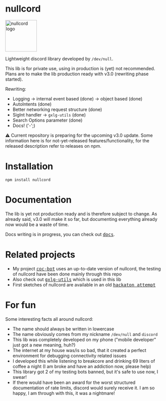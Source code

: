 # nullcord
<img src="https://github.com/gXLg/nullcord/assets/65429873/f3408aaf-1d49-428a-ae6f-5a6755c3c5cc" height="100" alt="nullcord logo">

Lightweight discord library developed by <code>/dev/null</code>.

This lib is for private use, using in production is (yet) not recommended.
Plans are to make the lib production ready with v3.0
(rewriting phase started).

Rewriting:
* Logging -> internal event based (done) -> object based (done)
* AutoIntents (done)
* Better networking request structure (done)
* SigInt handler -> `gxlg-utils` (done)
* Search Options parameter (done)
* Docs! ('-';)

:warning: Current repository is preparing
for the upcoming v3.0 update.
Some information here is for not-yet-released
features/functionality, for the released description
refer to releases on npm.

# Installation

```
npm install nullcord
```

# Documentation
The lib is yet not production ready and is therefore subject to change.
As already said, v3.0 will make it so far, but documenting everything
already now would be a waste of time.

Docs writing is in progress, you can check out [<kbd>docs</kbd>](docs).

# Related projects
* My project [<kbd>coc-bot</kbd>](https://github.com/gXLg/coc-bot) uses an
up-to-date version of nullcord, the testing of nullcord have been
done mainly through this repo
* Also check out [<kbd>gxlg-utils</kbd>](https://github.com/gXLg/gxlg-utils) which is used in this lib
* First sketches of nullcord are available in an old [<kbd>hackaton attempt</kbd>](https://github.com/gXLg/documantic-hackaton)

# For fun
Some interesting facts all around nullcord:
* The name should always be written in lowercase
* The name obviously comes from my nickname `/dev/null` and `discord`
* This lib was completely developed on my phone
("mobile developer" just got a new meaning, huh?)
* The internet at my house was/is so bad, that it created a perfect
environment for debugging connectivity related issues
* I developed this while listening to breakcore and drinking
69 liters of coffee a night (I am broke and have an addiction now, please help)
* This library got 2 of my testing bots banned, but it's safe
to use now, I swear!
* If there would have been an award for the worst structured documentation
of rate limits, discord would surely receive it. I am so happy, I am through
with this, it was a nightmare!
